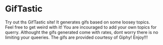 # GifTastic
Try out ths GifTastic site! It generates gifs based on some loosey topics. Feel free to get weird with it! You are incouraged to add your own topics for querry. Althought the gifs generated come with rates, dont worry there is no limiting your queeries. The gifs are provided courtesy of Giphy! Enjoy!!!
